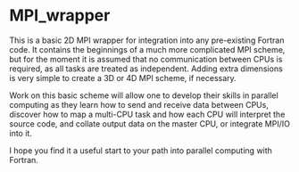 # MPI_wrapper

This is a basic 2D MPI wrapper for integration into any pre-existing Fortran code. It contains the beginnings of a much more complicated MPI scheme, but for the moment it is assumed that no communication between CPUs is required, as all tasks are treated as independent. Adding extra dimensions is very simple to create a 3D or 4D MPI scheme, if necessary.

Work on this basic scheme will allow one to develop their skills in parallel computing as they learn how to send and receive data between CPUs, discover how to map a multi-CPU task and how each CPU will interpret the source code, and collate output data on the master CPU, or integrate MPI/IO into it.

I hope you find it a useful start to your path into parallel computing with Fortran.